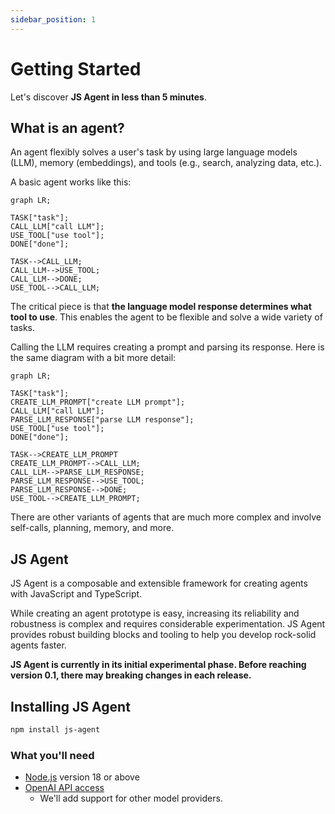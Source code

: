 ```yaml
---
sidebar_position: 1
---
```


# Getting Started

Let's discover **JS Agent in less than 5 minutes**.

## What is an agent?

An agent flexibly solves a user's task by using large language models (LLM), memory (embeddings), and tools (e.g., search, analyzing data, etc.).

A basic agent works like this:

```mermaid
graph LR;

TASK["task"];
CALL_LLM["call LLM"];
USE_TOOL["use tool"];
DONE["done"];

TASK-->CALL_LLM;
CALL_LLM-->USE_TOOL;
CALL_LLM-->DONE;
USE_TOOL-->CALL_LLM;
```

The critical piece is that **the language model response determines what tool to use**.
This enables the agent to be flexible and solve a wide variety of tasks.

Calling the LLM requires creating a prompt and parsing its response.
Here is the same diagram with a bit more detail:

```mermaid
graph LR;

TASK["task"];
CREATE_LLM_PROMPT["create LLM prompt"];
CALL_LLM["call LLM"];
PARSE_LLM_RESPONSE["parse LLM response"];
USE_TOOL["use tool"];
DONE["done"];

TASK-->CREATE_LLM_PROMPT
CREATE_LLM_PROMPT-->CALL_LLM;
CALL_LLM-->PARSE_LLM_RESPONSE;
PARSE_LLM_RESPONSE-->USE_TOOL;
PARSE_LLM_RESPONSE-->DONE;
USE_TOOL-->CREATE_LLM_PROMPT;
```

There are other variants of agents that are much more complex and involve self-calls, planning, memory, and more.

## JS Agent

JS Agent is a composable and extensible framework for creating agents with JavaScript and TypeScript.

While creating an agent prototype is easy, increasing its reliability and robustness is complex and requires considerable experimentation.
JS Agent provides robust building blocks and tooling to help you develop rock-solid agents faster.

**JS Agent is currently in its initial experimental phase. Before reaching version 0.1, there may breaking changes in each release.**

## Installing JS Agent

```bash
npm install js-agent
```

### What you'll need

- [Node.js](https://nodejs.org/en/download/) version 18 or above
- [OpenAI API access](https://platform.openai.com/overview)
  - We'll add support for other model providers.
